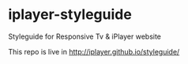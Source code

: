 iplayer-styleguide
==================

Styleguide for Responsive Tv &amp; iPlayer website

This repo is live in http://iplayer.github.io/styleguide/
